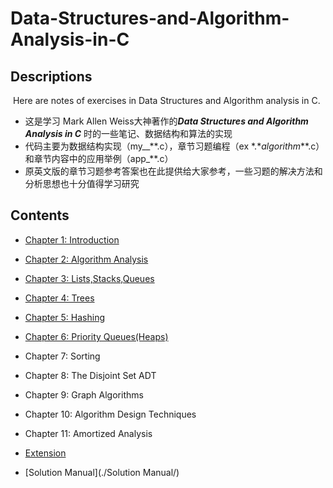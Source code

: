# Data-Structures-and-Algorithm-Analysis-in-C

## Descriptions

​	Here are notes of exercises in Data Structures and Algorithm analysis in C.

- 这是学习 Mark Allen Weiss大神著作的***Data Structures and Algorithm Analysis in C*** 时的一些笔记、数据结构和算法的实现
- 代码主要为数据结构实现（my__\*\*.c），章节习题编程（ex \*.\*_algorithm_\*\*.c）和章节内容中的应用举例（app\_**.c）
- 原英文版的章节习题参考答案也在此提供给大家参考，一些习题的解决方法和分析思想也十分值得学习研究

## Contents

+ [Chapter 1: Introduction](./chapter01/README.md)

+ [Chapter 2: Algorithm Analysis](./chapter02/README.md)

+ [Chapter 3: Lists,Stacks,Queues](./chapter03/README.md)

+ [Chapter 4: Trees](./chapter04/README.md)

+ [Chapter 5: Hashing](./chapter05/README.md)

+ [Chapter 6: Priority Queues(Heaps)](./chapter06/README.md)
+ Chapter 7: Sorting
+ Chapter 8: The Disjoint Set ADT
+ Chapter 9: Graph Algorithms
+ Chapter 10: Algorithm Design Techniques
+ Chapter 11: Amortized Analysis

+ [Extension](./extension/README.md)

+ [Solution Manual](./Solution Manual/)
